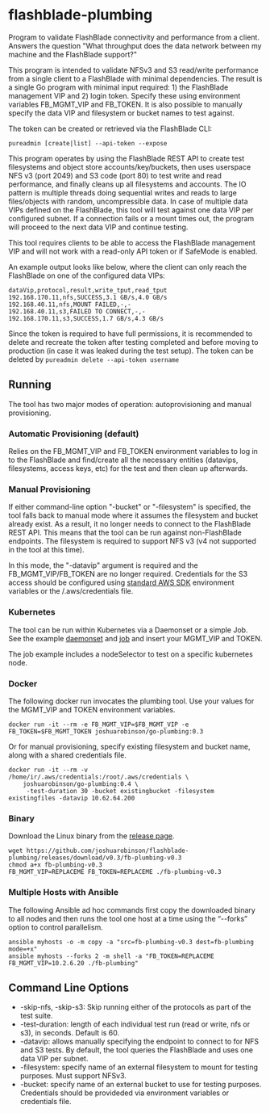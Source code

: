 # flashblade-plumbing

Program to validate FlashBlade connectivity and performance from a client. Answers the question "What throughput does the data network between my machine and the FlashBlade support?"

This program is intended to validate NFSv3 and S3 read/write performance from a single client to a FlashBlade with minimal dependencies. The result is a single Go program with minimal input required: 1) the FlashBlade management VIP and 2) login token. Specify these using environment variables FB_MGMT_VIP and FB_TOKEN. It is also possible to manually specify the data VIP and filesystem or bucket names to test against.

The token can be created or retrieved via the FlashBlade CLI:

```pureadmin [create|list] --api-token --expose```

This program operates by using the FlashBlade REST API to create test filesystems and object store accounts/key/buckets, then uses userspace NFS v3 (port 2049) and S3 code (port 80) to test write and read performance, and finally cleans up all filesystems and accounts. The IO pattern is multiple threads doing sequential writes and reads to large files/objects with random, uncompressible data. In case of multiple data VIPs defined on the FlashBlade, this tool will test against one data VIP per configured subnet. If a connection fails or a mount times out, the program will proceed to the next data VIP and continue testing.

This tool requires clients to be able to access the FlashBlade management VIP and will not work with a read-only API token or if SafeMode is enabled.

An example output looks like below, where the client can only reach the FlashBlade on one of the configured data VIPs:
```
dataVip,protocol,result,write_tput,read_tput
192.168.170.11,nfs,SUCCESS,3.1 GB/s,4.0 GB/s
192.168.40.11,nfs,MOUNT FAILED,-,-
192.168.40.11,s3,FAILED TO CONNECT,-,-
192.168.170.11,s3,SUCCESS,1.7 GB/s,4.3 GB/s
```

Since the token is required to have full permissions, it is recommended to delete and recreate the token after testing completed and before moving to production (in case it was leaked during the test setup). The token can be deleted by 
```pureadmin delete --api-token username```

## Running

The tool has two major modes of operation: autoprovisioning and manual provisioning.

### Automatic Provisioning (default)

Relies on the FB_MGMT_VIP and FB_TOKEN environment variables to log in to the FlashBlade and find/create all the necessary entities (datavips, filesystems, access keys, etc) for the test and then clean up afterwards.

### Manual Provisioning

If either command-line option "-bucket" or "-filesystem" is specified, the tool falls back to manual mode where it assumes the filesystem and bucket already exist. As a result, it no longer needs to connect to the FlashBlade REST API. This means that the tool can be run against non-FlashBlade endpoints. The filesystem is required to support NFS v3 (v4 not supported in the tool at this time).

In this mode, the "-datavip" argument is required and the FB_MGMT_VIP/FB_TOKEN are no longer required. Credentials for the S3 access should be configured using [standard AWS SDK](https://docs.aws.amazon.com/sdk-for-go/v1/developer-guide/configuring-sdk.html#specifying-credentials) environment variables or the /.aws/credentials file.

### Kubernetes

The tool can be run within Kubernetes via a Daemonset or a simple Job.  See the example [daemonset](k8s-daemonset.yaml) and [job](k8s-runner.yaml) and insert your MGMT_VIP and TOKEN.

The job example includes a nodeSelector to test on a specific kubernetes node.

### Docker

The following docker run invocates the plumbing tool. Use your values for the MGMT_VIP and TOKEN environment variables.

```docker run -it --rm -e FB_MGMT_VIP=$FB_MGMT_VIP -e FB_TOKEN=$FB_MGMT_TOKEN joshuarobinson/go-plumbing:0.3```

Or for manual provisioning, specify existing filesystem and bucket name, along with a shared credentials file.

```
docker run -it --rm -v /home/ir/.aws/credentials:/root/.aws/credentials \
    joshuarobinson/go-plumbing:0.4 \
     -test-duration 30 -bucket existingbucket -filesystem existingfiles -datavip 10.62.64.200
```

### Binary

Download the Linux binary from the [release page](https://github.com/joshuarobinson/flashblade-plumbing/releases/tag/v0.3).

```
wget https://github.com/joshuarobinson/flashblade-plumbing/releases/download/v0.3/fb-plumbing-v0.3
chmod a+x fb-plumbing-v0.3
FB_MGMT_VIP=REPLACEME FB_TOKEN=REPLACEME ./fb-plumbing-v0.3
```

### Multiple Hosts with Ansible

The following Ansible ad hoc commands first copy the downloaded binary to all nodes and then runs the tool one host at a time using the “--forks” option to control parallelism.

```
ansible myhosts -o -m copy -a "src=fb-plumbing-v0.3 dest=fb-plumbing mode=+x"
ansible myhosts --forks 2 -m shell -a "FB_TOKEN=REPLACEME FB_MGMT_VIP=10.2.6.20 ./fb-plumbing"
```

## Command Line Options

- -skip-nfs, -skip-s3: Skip running either of the protocols as part of the test suite.
- -test-duration: length of each individual test run (read or write, nfs or s3), in seconds. Default is 60.
- -datavip: allows manually specifying the endpoint to connect to for NFS and S3 tests. By default, the tool queries the FlashBlade and uses one data VIP per subnet.
- -filesystem: specify name of an external filesystem to mount for testing purposes. Must support NFSv3.
- -bucket: specify name of an external bucket to use for testing purposes. Credentials should be provideded via environment variables or credentials file.

